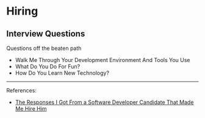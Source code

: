 
# Hiring

## Interview Questions

Questions off the beaten path

* Walk Me Through Your Development Environment And Tools You Use
* What Do You Do For Fun?
* How Do You Learn New Technology?

---

References:

* [The Responses I Got From a Software Developer Candidate That Made Me Hire Him](https://medium.com/illumination/the-responses-i-got-from-a-software-developer-candidate-that-made-me-hire-him-98ff8bf01298)
